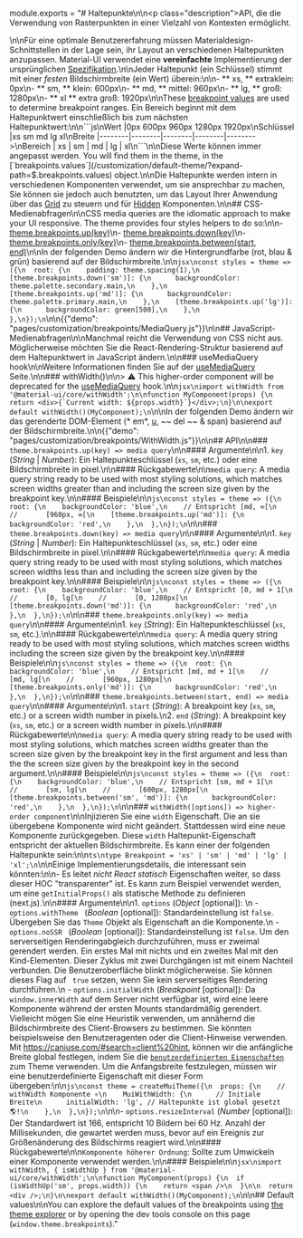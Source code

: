 module.exports = "# Haltepunkte\n\n<p class=\"description\">API, die die Verwendung von Rasterpunkten in einer Vielzahl von Kontexten ermöglicht.</p>\n\nFür eine optimale Benutzererfahrung müssen Materialdesign-Schnittstellen in der Lage sein, ihr Layout an verschiedenen Haltepunkten anzupassen. Material-UI verwendet eine **vereinfachte** Implementierung der ursprünglichen [Spezifikation](https://material.io/design/layout/responsive-layout-grid.html#breakpoints).\n\nJeder Haltepunkt (ein Schlüssel) stimmt mit einer *festen* Bildschirmbreite (ein Wert) überein:\n\n- ** xs, ** extraklein: 0px\n- ** sm, ** klein: 600px\n- ** md, ** mittel: 960px\n- ** lg, ** groß: 1280px\n- ** xl ** extra groß: 1920px\n\nThese [breakpoint values](/customization/default-theme/?expand-path=$.breakpoints.values) are used to determine breakpoint ranges. Ein Bereich beginnt mit dem Haltepunktwert einschließlich bis zum nächsten Haltepunktwert:\n\n```js\nWert          |0px     600px    960px    1280px   1920px\nSchlüssel     |xs      sm       md       lg       xl\nBreite        |--------|--------|--------|--------|-------->\nBereich       |   xs   |   sm   |   md   |   lg   |   xl\n```\n\nDiese Werte können immer angepasst werden. You will find them in the theme, in the [`breakpoints.values`](/customization/default-theme/?expand-path=$.breakpoints.values) object.\n\nDie Haltepunkte werden intern in verschiedenen Komponenten verwendet, um sie ansprechbar zu machen, Sie können sie jedoch auch benutzten, um das Layout Ihrer Anwendung über das [Grid](/components/grid/) zu steuern und für [Hidden](/components/hidden/) Komponenten.\n\n## CSS-Medienabfragen\n\nCSS media queries are the idiomatic approach to make your UI responsive. The theme provides four styles helpers to do so:\n\n- [theme.breakpoints.up(key)](#theme-breakpoints-up-key-media-query)\n- [theme.breakpoints.down(key)](#theme-breakpoints-down-key-media-query)\n- [theme.breakpoints.only(key)](#theme-breakpoints-only-key-media-query)\n- [theme.breakpoints.between(start, end)](#theme-breakpoints-between-start-end-media-query)\n\nIn der folgenden Demo ändern wir die Hintergrundfarbe (rot, blau & grün) basierend auf der Bildschirmbreite.\n\n```jsx\nconst styles = theme => ({\n  root: {\n    padding: theme.spacing(1),\n    [theme.breakpoints.down('sm')]: {\n      backgroundColor: theme.palette.secondary.main,\n    },\n    [theme.breakpoints.up('md')]: {\n      backgroundColor: theme.palette.primary.main,\n    },\n    [theme.breakpoints.up('lg')]: {\n      backgroundColor: green[500],\n    },\n  },\n});\n```\n\n{{\"demo\": \"pages/customization/breakpoints/MediaQuery.js\"}}\n\n## JavaScript-Medienabfragen\n\nManchmal reicht die Verwendung von CSS nicht aus. Möglicherweise möchten Sie die React-Rendering-Struktur basierend auf dem Haltepunktwert in JavaScript ändern.\n\n### useMediaQuery hook\n\nWeitere Informationen finden Sie auf der [ useMediaQuery](/components/use-media-query/) Seite.\n\n### withWidth()\n\n> ⚠️ This higher-order component will be deprecated for the [useMediaQuery](/components/use-media-query/) hook.\n\n```jsx\nimport withWidth from '@material-ui/core/withWidth';\n\nfunction MyComponent(props) {\n  return <div>{`Current width: ${props.width}`}</div>;\n}\n\nexport default withWidth()(MyComponent);\n```\n\nIn der folgenden Demo ändern wir das gerenderte DOM-Element (* em*, <u> u</u>, ~~ del ~~ & span) basierend auf der Bildschirmbreite.\n\n{{\"demo\": \"pages/customization/breakpoints/WithWidth.js\"}}\n\n## API\n\n### `theme.breakpoints.up(key) => media query`\n\n#### Argumente\n\n1. `key` (*String* | *Number*): Ein Haltepunkteschlüssel (`xs`, `sm`, etc.) oder eine Bildschirmbreite in pixel.\n\n#### Rückgabewerte\n\n`media query`: A media query string ready to be used with most styling solutions, which matches screen widths greater than and including the screen size given by the breakpoint key.\n\n#### Beispiele\n\n```js\nconst styles = theme => ({\n  root: {\n    backgroundColor: 'blue',\n    // Entspricht [md, ∞[\n    //       [960px, ∞[\n    [theme.breakpoints.up('md')]: {\n      backgroundColor: 'red',\n    },\n  },\n});\n```\n\n### `theme.breakpoints.down(key) => media query`\n\n#### Argumente\n\n1. `key` (*String* | *Number*): Ein Haltepunkteschlüssel (`xs`, `sm`, etc.) oder eine Bildschirmbreite in pixel.\n\n#### Rückgabewerte\n\n`media query`: A media query string ready to be used with most styling solutions, which matches screen widths less than and including the screen size given by the breakpoint key.\n\n#### Beispiele\n\n```js\nconst styles = theme => ({\n  root: {\n    backgroundColor: 'blue',\n    // Entspricht [0, md + 1[\n    //       [0, lg[\n    //       [0, 1280px[\n    [theme.breakpoints.down('md')]: {\n      backgroundColor: 'red',\n    },\n  },\n});\n```\n\n### `theme.breakpoints.only(key) => media query`\n\n#### Argumente\n\n1. `key` (*String*): Ein Haltepunkteschlüssel (`xs`, `sm`, etc.).\n\n#### Rückgabewerte\n\n`media query`: A media query string ready to be used with most styling solutions, which matches screen widths including the screen size given by the breakpoint key.\n\n#### Beispiele\n\n```js\nconst styles = theme => ({\n  root: {\n    backgroundColor: 'blue',\n    // Entspricht [md, md + 1[\n    //       [md, lg[\n    //       [960px, 1280px[\n    [theme.breakpoints.only('md')]: {\n      backgroundColor: 'red',\n    },\n  },\n});\n```\n\n### `theme.breakpoints.between(start, end) => media query`\n\n#### Argumente\n\n1. `start` (*String*): A breakpoint key (`xs`, `sm`, etc.) or a screen width number in pixels.\n2. `end` (*String*): A breakpoint key (`xs`, `sm`, etc.) or a screen width number in pixels.\n\n#### Rückgabewerte\n\n`media query`: A media query string ready to be used with most styling solutions, which matches screen widths greater than the screen size given by the breakpoint key in the first argument and less than the the screen size given by the breakpoint key in the second argument.\n\n#### Beispiele\n\n```js\nconst styles = theme => ({\n  root: {\n    backgroundColor: 'blue',\n    // Entspricht [sm, md + 1[\n    //       [sm, lg[\n    //       [600px, 1280px[\n    [theme.breakpoints.between('sm', 'md')]: {\n      backgroundColor: 'red',\n    },\n  },\n});\n```\n\n### `withWidth([options]) => higher-order component`\n\nInjizieren Sie eine `width` Eigenschaft. Die an sie übergebene Komponente wird nicht geändert. Stattdessen wird eine neue Komponente zurückgegeben. Diese `width` Haltepunkt-Eigenschaft entspricht der aktuellen Bildschirmbreite. Es kann einer der folgenden Haltepunkte sein:\n\n```ts\ntype Breakpoint = 'xs' | 'sm' | 'md' | 'lg' | 'xl';\n```\n\nEinige Implementierungsdetails, die interessant sein könnten:\n\n- Es leitet *nicht React statisch* Eigenschaften weiter, so dass dieser HOC \"transparenter\" ist. Es kann zum Beispiel verwendet werden, um eine `getInitialProps()` als statische Methode zu definieren (next.js).\n\n#### Argumente\n\n1. `options` (*Object* [optional]): \n  - `options.withTheme ` (*Boolean* [optional]): Standardeinstellung ist `false`. Übergeben Sie das `Theme` Objekt als Eigenschaft an die Komponente.\n  - `options.noSSR ` (*Boolean* [optional]): Standardeinstellung ist `false`. Um den serverseitigen Renderingabgleich durchzuführen, muss er zweimal gerendert werden. Ein erstes Mal mit nichts und ein zweites Mal mit den Kind-Elementen. Dieser Zyklus mit zwei Durchgängen ist mit einem Nachteil verbunden. Die Benutzeroberfläche blinkt möglicherweise. Sie können dieses Flag auf ` true` setzen, wenn Sie kein serverseitiges Rendering durchführen.\n  - ` options.initialWidth ` (*Breakpoint* [optional]): Da ` window.innerWidth ` auf dem Server nicht verfügbar ist, wird eine leere Komponente während der ersten Mounts standardmäßig gerendert. Vielleicht mögen Sie eine Heuristik verwenden, um annähernd die Bildschirmbreite des Client-Browsers zu bestimmen. Sie könnten beispielsweise den Benutzeragenten oder die Client-Hinweise verwenden. Mit https://caniuse.com/#search=client%20hint, können wir die anfängliche Breite global festlegen, indem Sie die [`benutzerdefinierten Eigenschaften`](/customization/globals/#default-props) zum Theme verwenden. Um die Anfangsbreite festzulegen, müssen wir eine benutzerdefinierte Eigenschaft mit dieser Form übergeben:\n\n```js\nconst theme = createMuiTheme({\n  props: {\n    // withWidth Komponente ⚛️\n    MuiWithWidth: {\n      // Initiale Breite\n      initialWidth: 'lg', // Haltepunkte ist global gesetzt 🌎!\n    },\n  },\n});\n```\n\n- `options.resizeInterval` (*Number* [optional]): Der Standardwert ist 166, entspricht 10 Bildern bei 60 Hz. Anzahl der Millisekunden, die gewartet werden muss, bevor auf ein Ereignis zur Größenänderung des Bildschirms reagiert wird.\n\n#### Rückgabewerte\n\n`Komponente höherer Ordnung`: Sollte zum Umwickeln einer Komponente verwendet werden.\n\n#### Beispiele\n\n```jsx\nimport withWidth, { isWidthUp } from '@material-ui/core/withWidth';\n\nfunction MyComponent(props) {\n  if (isWidthUp('sm', props.width)) {\n    return <span />\n  }\n\n  return <div />;\n}\n\nexport default withWidth()(MyComponent);\n```\n\n## Default values\n\nYou can explore the default values of the breakpoints using [the theme explorer](/customization/default-theme/?expand-path=$.breakpoints) or by opening the dev tools console on this page (`window.theme.breakpoints`)."